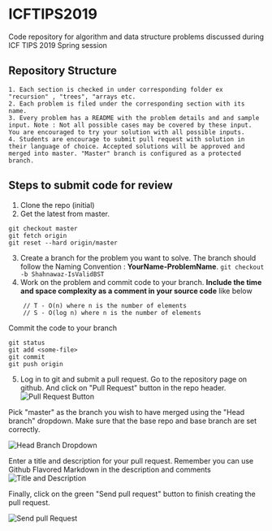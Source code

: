 # ICFTIPS2019
Code repository for algorithm and data structure problems discussed during ICF TIPS 2019 Spring session

## Repository Structure
    1. Each section is checked in under corresponding folder ex "recursion" , "trees", "arrays etc.
    2. Each problem is filed under the corresponding section with its name.
    3. Every problem has a README with the problem details and and sample input. Note : Not all possible cases may be covered by these input. You are encouraged to try your solution with all possible inputs.
    4. Students are encourage to submit pull request with solution in their language of choice. Accepted solutions will be approved and merged into master. "Master" branch is configured as a protected branch. 
    
## Steps to submit code for review
1. Clone the repo (initial)
2. Get the latest from master.
``` 
git checkout master   
git fetch origin  
git reset --hard origin/master   
```
3. Create a branch for the problem you want to solve. The branch should follow the Naming Convention : **YourName-ProblemName**. 
``` git checkout -b Shahnawaz-IsValidBST ```
4. Work on the problem and commit code to your branch. **Include the time and space complexity as a comment in your source code** like below
```     
    // T - O(n) where n is the number of elements
    // S - O(log n) where n is the number of elements
```
Commit the code to your branch
```
git status
git add <some-file>
git commit
git push origin
```
5. Log in to git and submit a pull request.
Go to the repository page on github. And click on "Pull Request" button in the repo header.
![Pull Request Button](./images/pr1.png)


Pick "master" as the  branch you wish to have merged using the "Head branch" dropdown. Make sure that the base repo and base branch are set correctly.

![Head Branch Dropdown](./images/pr2.png)


Enter a title and description for your pull request. Remember you can use Github Flavored Markdown in the description and comments
![Title and Description](./images/pr3.png)


Finally, click on the green "Send pull request" button to finish creating the pull request.

![Send pull Request](./images/pr4.png)